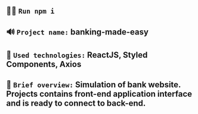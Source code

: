 ## 👨‍💻 `Run npm i`

## 🔊 `Project name:` banking-made-easy

## 🔧 `Used technologies:` ReactJS, Styled Components, Axios

## 👀 `Brief overview:` Simulation of bank website. Projects contains front-end application interface and is ready to connect to back-end.
